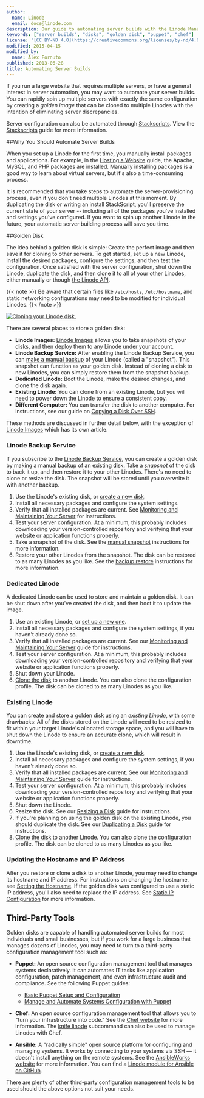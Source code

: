 ```yaml
---
author:
  name: Linode
  email: docs@linode.com
description: Our guide to automating server builds with the Linode Manager
keywords: ["server builds", "disks", "golden disk", "puppet", "chef"]
license: '[CC BY-ND 4.0](https://creativecommons.org/licenses/by-nd/4.0)'
modified: 2015-04-15
modified_by:
  name: Alex Fornuto
published: 2013-06-28
title: Automating Server Builds
---
```


If you run a large website that requires multiple servers, or have a general interest in server automation, you may want to automate your server builds. You can rapidly spin up multiple servers with exactly the same configuration by creating a *golden image* that can be cloned to multiple Linodes with the intention of eliminating server discrepancies.

Server configuration can also be automated through [Stackscripts](https://www.linode.com/stackscripts). View the [Stackscripts](/docs/platform/stackscripts/) guide for more information.

##Why You Should Automate Server Builds

When you set up a Linode for the first time, you manually install packages and applications. For example, in the [Hosting a Website](/docs/hosting-website) guide, the Apache, MySQL, and PHP packages are installed. Manually installing packages is a good way to learn about virtual servers, but it's also a time-consuming process.

It is recommended that you take steps to automate the server-provisioning process, even if you don't need multiple Linodes at this moment. By duplicating the disk or writing an install StackScript, you'll preserve the current state of your server -- including all of the packages you've installed and settings you've configured. If you want to spin up another Linode in the future, your automatic server building process will save you time.

##Golden Disk

The idea behind a golden disk is simple: Create the perfect image and then save it for cloning to other servers. To get started, set up a new Linode, install the desired packages, configure the settings, and then test the configuration. Once satisfied with the server configuration, shut down the Linode, duplicate the disk, and then clone it to all of your other Linodes, either manually or though [the Linode API](http://www.linode.com/api/linode/linode.clone).

{{< note >}}
Be aware that certain files like `/etc/hosts`, `/etc/hostname`, and static networking configurations may need to be modified for individual Linodes.
{{< /note >}}

[![Cloning your Linode disk.](/docs/assets/1303-image_cloning_2.jpg)](/docs/assets/1303-image_cloning_2.jpg)

There are several places to store a golden disk:

-   **Linode Images:** [Linode Images](/docs/platform/linode-images) allows you to take snapshots of your disks, and then deploy them to any Linode under your account. 
-   **Linode Backup Service:** After enabling the Linode Backup Service, you can [make a manual backup](/docs/backup-service#sph_id2) of your Linode (called a "snapshot"). This snapshot can function as your golden disk. Instead of cloning a disk to new Linodes, you can simply restore them from the snapshot backup.
-   **Dedicated Linode:** Boot the Linode, make the desired changes, and clone the disk again.
-   **Existing Linode:** You can clone from an existing Linode, but you will need to power down the Linode to ensure a consistent copy.
-   **Different Computer:** You can transfer the disk to another computer. For instructions, see our guide on [Copying a Disk Over SSH](/docs/migration/ssh-copy).

These methods are discussed in further detail below, with the exception of [Linode Images](/docs/platform/linode-images) which has its own article.



### Linode Backup Service

If you subscribe to the [Linode Backup Service](http://www.linode.com/backups/), you can create a golden disk by making a manual backup of an existing disk. Take a *snapsnot* of the disk to back it up, and then restore it to your other Linodes. There's no need to clone or resize the disk. The snapshot will be stored until you overwrite it with another backup.

1.  Use the Linode's existing disk, or [create a new disk](/docs/disk-images-config-profiles#sph_creating-a-disk-image-with-a-linux-distribution-installed).
2.  Install all necessary packages and configure the system settings.
3.  Verify that all installed packages are current. See [Monitoring and Maintaining Your Server](/docs/monitoring-and-maintaining#sph_updating-software) for instructions.
4.  Test your server configuration. At a minimum, this probably includes downloading your version-controlled repository and verifying that your website or application functions properly.
5.  Take a snapshot of the disk. See the [manual snapshot](/docs/backup-service#sph_id2) instructions for more information.
6.  Restore your other Linodes from the snapshot. The disk can be restored to as many Linodes as you like. See the [backup restore](/docs/backup-service#sph_restoring-from-a-backup) instructions for more information.



### Dedicated Linode

A dedicated Linode can be used to store and maintain a golden disk. It can be shut down after you've created the disk, and then boot it to update the image.

1.  Use an existing Linode, or [set up a new one](/docs/getting-started#sph_signing-up).
2.  Install all necessary packages and configure the system settings, if you haven't already done so.
3.  Verify that all installed packages are current. See our [Monitoring and Maintaining Your Server](/docs/monitoring-and-maintaining#sph_updating-software) guide for instructions.
4.  Test your server configuration. At a minimum, this probably includes downloading your version-controlled repository and verifying that your website or application functions properly.
5.  Shut down your Linode.
6.  [Clone the disk](/docs/disk-images-config-profiles#sph_id10) to another Linode. You can also clone the configuration profile. The disk can be cloned to as many Linodes as you like.


### Existing Linode

You can create and store a golden disk using an *existing Linode*, with some drawbacks: All of the disks stored on the Linode will need to be resized to fit within your target Linode's allocated storage space, and you will have to shut down the Linode to ensure an accurate clone, which will result in downtime.

1.  Use the Linode's existing disk, or [create a new disk](/docs/disk-images-config-profiles#sph_creating-a-disk-image-with-a-linux-distribution-installed).
2.  Install all necessary packages and configure the system settings, if you haven't already done so.
3.  Verify that all installed packages are current. See our [Monitoring and Maintaining Your Server](/docs/monitoring-and-maintaining#sph_updating-software) guide for instructions.
4.  Test your server configuration. At a minimum, this probably includes downloading your version-controlled repository and verifying that your website or application functions properly.
5.  Shut down the Linode.
6.  Resize the disk. See our [Resizing a Disk](/docs/disk-images-config-profiles#sph_resizing-a-disk-image) guide for instructions.
7.  If you're planning on using the golden disk on the existing Linode, you should duplicate the disk. See our [Duplicating a Disk](/docs/disk-images-config-profiles#sph_duplicating-a-disk-image) guide for instructions.
8.  [Clone the disk](/docs/disk-images-config-profiles#sph_id10) to another Linode. You can also clone the configuration profile. The disk can be cloned to as many Linodes as you like.


### Updating the Hostname and IP Address

After you restore or clone a disk to another Linode, you may need to change its hostname and IP address. For instructions on changing the hostname, see [Setting the Hostname](/docs/getting-started#sph_setting-the-hostname). If the golden disk was configured to use a static IP address, you'll also need to replace the IP address. See [Static IP Configuration](/docs/networking/configuring-static-ip-interfaces#sph_static-ip-configuration) for more information.

## Third-Party Tools

Golden disks are capable of handling automated server builds for most individuals and small businesses, but if you work for a large business that manages dozens of Linodes, you may need to turn to a third-party configuration management tool such as:

-   **Puppet:** An open source configuration management tool that manages systems declaratively. It can automates IT tasks like application configuration, patch management, and even infrastructure audit and compliance. See the following Puppet guides:

    - [Basic Puppet Setup and Configuration](/docs/websites/puppet/basic-puppet-setup-and-configuration/)
    - [Manage and Automate Systems Configuration with Puppet](/docs/websites/puppet/manage-and-automate-systems-configuration-with-puppet/)

-   **Chef:** An open source configuration management tool that allows you to "turn your infrastructure into code." See the [Chef website](https://www.chef.io/) for more information. The [knife linode](https://github.com/chef/knife-linode) subcommand can also be used to manage Linodes with Chef.

-   **Ansible:** A "radically simple" open source platform for configuring and managing systems. It works by connecting to your systems via SSH — it doesn't install anything on the remote systems. See the [AnsibleWorks website](http://www.ansible.com/) for more information. You can find a [Linode module for Ansible on GitHub](https://github.com/lextoumbourou/ansible-linode).

There are plenty of other third-party configuration management tools to be used should the above options not suit your needs.


